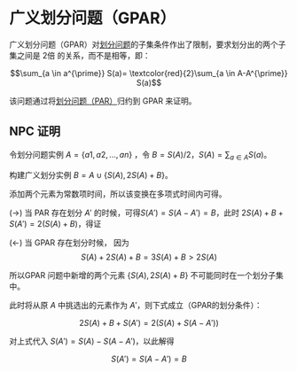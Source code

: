 # 广义划分问题（GPAR）


广义划分问题（GPAR）对[划分问题](./par.html)的子集条件作出了限制，要求划分出的两个子集之间是 2倍 的关系，而不是相等，即：

$$\sum_{a \in a^{\prime}} S(a)= \textcolor{red}{2}\sum_{a \in A-A^{\prime}} S(a)$$

该问题通过将[划分问题（PAR）](par.html)归约到 GPAR 来证明。

## NPC 证明

令划分问题实例 $A=\{a1,a2,...,an\}$ ，令 $B=S(A)/2$，$S(A)=\sum_{a\in A}S(a)$。


构建广义划分实例 $B=A \cup \{S(A),2S(A)+B\}$。

添加两个元素为常数项时间，所以该变换在多项式时间内可得。


(->) 当 PAR 存在划分 $A'$ 的时候，可得$S(A')=S(A-A')=B$，此时 $2S(A)+B+S(A') = 2(S(A)+B)$，得证

(<-) 当 GPAR 存在划分时候，
因为 
$$S(A)+2S(A)+B=3S(A)+B>2S(A)$$ 

所以GPAR 问题中新增的两个元素 $\{S(A),2S(A)+B\}$ 不可能同时在一个划分子集中。

此时将从原 $A$ 中挑选出的元素作为 $A'$，则下式成立（GPAR的划分条件）：

$$2S(A)+B+S(A')=2(S(A)+S(A-A'))$$

对上式代入 $S(A')=S(A)-S(A-A')$，以此解得 

$$S(A')=S(A-A')=B$$

